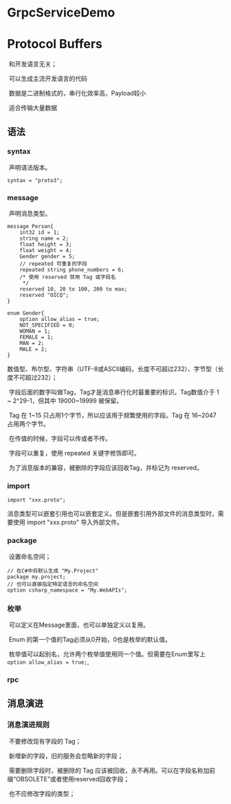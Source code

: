 # GrpcServiceDemo

# Protocol Buffers

​	和开发语言无关；

​	可以生成主流开发语言的代码

​	数据是二进制格式的，串行化效率高，Payload较小

​	适合传输大量数据

## 语法

### syntax

​	声明语法版本。


```
syntax = "proto3";
```

### message

​	声明消息类型。

```
message Person{
	int32 id = 1;
	string name = 2;
	float height = 3;
	float weight = 4;
	Gender gender = 5;
	// repeated 可重复的字段
	repeated string phone_numbers = 6;
	/* 使用 reserved 禁用 Tag 或字段名 
	 */
	reserved 10, 20 to 100, 200 to max;
	reserved "OICQ";
}

enum Gender{
	option allow_alias = true;
	NOT_SPECIFIED = 0;
	WOMAN = 1;
	FEMALE = 1;
	MAN = 2;
	MALE = 2;
}
```

​	数值型、布尔型、字符串（UTF-8或ASCII编码，长度不可超过232）、字节型（长度不可超过232）；

​	字段后面的数字叫做Tag，Tag才是消息串行化时最重要的标识。Tag数值介于 1 ~ 2^29-1，但其中 19000~19999 被保留。

​	Tag 在 1~15 只占用1个字节，所以应该用于频繁使用的字段。Tag 在 16~2047 占用两个字节。

​	在传值的时候，字段可以传或者不传。

​	字段可以重复，使用 repeated 关键字修饰即可。

​	为了消息版本的兼容，被删除的字段应该回收Tag，并标记为 reserved。

### import

```
import "xxx.proto";
```

​	消息类型可以嵌套引用也可以嵌套定义。但是嵌套引用外部文件的消息类型时，需要使用 import "xxx.proto" 导入外部文件。

### package

​	设置命名空间；

```
// 在C#中将默认生成 "My.Project"
package my.project;
// 也可以直接指定特定语言的命名空间
option csharp_namespace = "My.WebAPIs";
```

### 枚举

​	可以定义在Message里面，也可以单独定义以复用。

​	Enum 的第一个值的Tag必须从0开始，0也是枚举的默认值。

​	枚举值可以起别名，允许两个枚举值使用同一个值。但需要在Enum里写上 `option allow_alias = true;`,

### rpc

## 消息演进

### 消息演进规则

​	不要修改现有字段的 Tag；

​	新增新的字段，旧的服务会忽略新的字段；

​	需要删除字段时，被删除的 Tag 应该被回收，永不再用。可以在字段名称加前缀“OBSOLETE”或者使用reserved回收字段；

​	也不应修改字段的类型；

